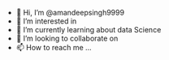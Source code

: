 - 👋 Hi, I’m @amandeepsingh9999
- 👀 I’m interested in 
- 🌱 I’m currently learning about data Science
- 💞️ I’m looking to collaborate on 
- 📫 How to reach me ...

<!---
amandeepsingh9999/amandeepsingh9999 is a ✨ special ✨ repository because its `README.md` (this file) appears on your GitHub profile.
You can click the Preview link to take a look at your changes.
--->
